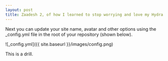```yaml
---
layout: post
title: Zaadesh 2, of how I learned to stop worrying and love my Hydra
---
```


Next you can update your site name, avatar and other options using the _config.yml file in the root of your repository (shown below).

![_config.yml]({{ site.baseurl }}/images/config.png)

This is a drill.
